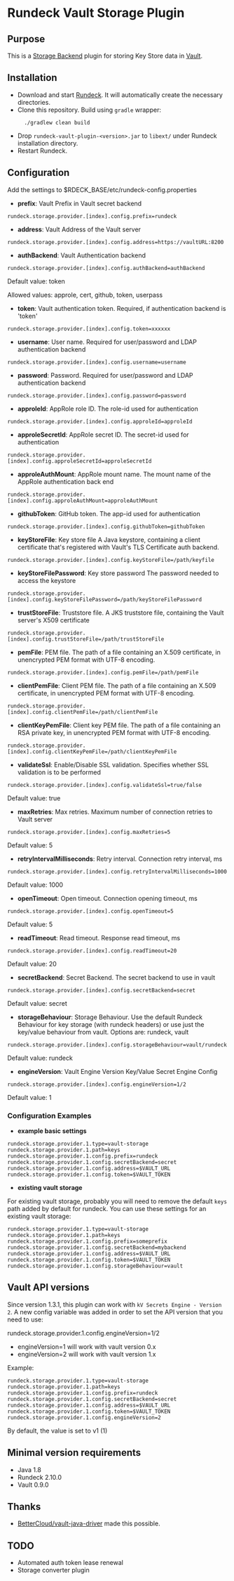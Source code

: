 # Rundeck Vault Storage Plugin

## Purpose
This is a [Storage Backend](http://rundeck.org/docs/plugins-user-guide/storage-plugins.html) plugin for storing Key Store data in [Vault](https://www.vaultproject.io/).

## Installation
  * Download and start [Rundeck](http://rundeck.org/downloads.html). It will automatically create the necessary directories.
  * Clone this repository. Build using `gradle` wrapper:
    ```
      ./gradlew clean build
    ```
  * Drop `rundeck-vault-plugin-<version>.jar` to `libext/` under Rundeck installation directory.
  * Restart Rundeck.

## Configuration

Add the settings to $RDECK_BASE/etc/rundeck-config.properties

* **prefix**: Vault Prefix in Vault secret backend

```rundeck.storage.provider.[index].config.prefix=rundeck```

* **address**: Vault Address of the Vault server

```rundeck.storage.provider.[index].config.address=https://vaultURL:8200```

* **authBackend**: Vault Authentication backend

```
rundeck.storage.provider.[index].config.authBackend=authBackend
```

Default value: token

Allowed values: approle, cert, github, token, userpass

* **token**: Vault authentication token. Required, if authentication backend is 'token'

```rundeck.storage.provider.[index].config.token=xxxxxx```


* **username**: User name. Required for user/password and LDAP authentication backend

```
rundeck.storage.provider.[index].config.username=username
```

* **password**: Password. Required for user/password and LDAP authentication backend
```
rundeck.storage.provider.[index].config.password=password
```

* **approleId**:  AppRole role ID. The role-id used for authentication
```
rundeck.storage.provider.[index].config.approleId=approleId
```

* **approleSecretId**:  AppRole secret ID. The secret-id used for authentication

```
rundeck.storage.provider.[index].config.approleSecretId=approleSecretId
```

* **approleAuthMount**:  AppRole mount name. The mount name of the AppRole authentication back end
```
rundeck.storage.provider.[index].config.approleAuthMount=approleAuthMount
```

* **githubToken**: GitHub token. The app-id used for authentication
```
rundeck.storage.provider.[index].config.githubToken=githubToken
```


* **keyStoreFile**: Key store file
A Java keystore, containing a client certificate that's registered with Vault's TLS Certificate auth backend.

```
rundeck.storage.provider.[index].config.keyStoreFile=/path/keyfile
```

* **keyStoreFilePassword**: Key store password
The password needed to access the keystore

```
rundeck.storage.provider.[index].config.keyStoreFilePassword=/path/keyStoreFilePassword
```

* **trustStoreFile**: Truststore file. A JKS truststore file, containing the Vault server's X509 certificate
```
rundeck.storage.provider.[index].config.trustStoreFile=/path/trustStoreFile
```

* **pemFile**: PEM file. The path of a file containing an X.509 certificate, in unencrypted PEM format with UTF-8 encoding.

```
rundeck.storage.provider.[index].config.pemFile=/path/pemFile
```

* **clientPemFile**: Client PEM file. The path of a file containing an X.509 certificate, in unencrypted PEM format with UTF-8 encoding.

```
rundeck.storage.provider.[index].config.clientPemFile=/path/clientPemFile
```

* **clientKeyPemFile**: Client key PEM file. The path of a file containing an RSA private key, in unencrypted PEM format with UTF-8 encoding.

```
rundeck.storage.provider.[index].config.clientKeyPemFile=/path/clientKeyPemFile
```

* **validateSsl**:  Enable/Disable SSL validation. Specifies whether SSL validation is to be performed
```
rundeck.storage.provider.[index].config.validateSsl=true/false
```
Default value: true

* **maxRetries**:  Max retries. Maximum number of connection retries to Vault server
```
rundeck.storage.provider.[index].config.maxRetries=5
```

Default value: 5

* **retryIntervalMilliseconds**:  Retry interval. Connection retry interval, ms
```
rundeck.storage.provider.[index].config.retryIntervalMilliseconds=1000
```

Default value: 1000

* **openTimeout**:  Open timeout. Connection opening timeout, ms
```
rundeck.storage.provider.[index].config.openTimeout=5
```

Default value: 5

* **readTimeout**:  Read timeout. Response read timeout, ms

```
rundeck.storage.provider.[index].config.readTimeout=20
```

Default value: 20

* **secretBackend**:  Secret Backend. The secret backend to use in vault

```
rundeck.storage.provider.[index].config.secretBackend=secret
```

Default value: secret

* **storageBehaviour**:  Storage Behaviour. Use the default Rundeck Behaviour for key storage (with rundeck headers) or use just the key/value behaviour from vault. Options are: rundeck, vault
```
rundeck.storage.provider.[index].config.storageBehaviour=vault/rundeck
```
Default value: rundeck

* **engineVersion**: Vault Engine Version Key/Value Secret Engine Config

```
rundeck.storage.provider.[index].config.engineVersion=1/2
```

Default value: 1

### Configuration Examples


* **example basic settings**
```
rundeck.storage.provider.1.type=vault-storage
rundeck.storage.provider.1.path=keys
rundeck.storage.provider.1.config.prefix=rundeck
rundeck.storage.provider.1.config.secretBackend=secret
rundeck.storage.provider.1.config.address=$VAULT_URL
rundeck.storage.provider.1.config.token=$VAULT_TOKEN
```

* **existing vault storage**

For existing vault storage, probably you will need to remove the default `keys` path added by default for rundeck.
You can use these settings for an existing vault storage:

```
rundeck.storage.provider.1.type=vault-storage
rundeck.storage.provider.1.path=keys
rundeck.storage.provider.1.config.prefix=someprefix
rundeck.storage.provider.1.config.secretBackend=mybackend
rundeck.storage.provider.1.config.address=$VAULT_URL
rundeck.storage.provider.1.config.token=$VAULT_TOKEN
rundeck.storage.provider.1.config.storageBehaviour=vault
```

## Vault API versions

Since version 1.3.1, this plugin can work with `kV Secrets Engine - Version 2`. 
A new config variable was added in order to set the API version that you need to use:

rundeck.storage.provider.1.config.engineVersion=1/2

* engineVersion=1 will work with vault version 0.x
* engineVersion=2 will work with vault version 1.x

Example:

```
rundeck.storage.provider.1.type=vault-storage
rundeck.storage.provider.1.path=keys
rundeck.storage.provider.1.config.prefix=rundeck
rundeck.storage.provider.1.config.secretBackend=secret
rundeck.storage.provider.1.config.address=$VAULT_URL
rundeck.storage.provider.1.config.token=$VAULT_TOKEN
rundeck.storage.provider.1.config.engineVersion=2
```

By default, the value is set to v1 (1)


## Minimal version requirements
  * Java 1.8
  * Rundeck 2.10.0
  * Vault 0.9.0

## Thanks
  * [BetterCloud/vault-java-driver](https://github.com/BetterCloud/vault-java-driver) made this possible.

## TODO
  * Automated auth token lease renewal
  * Storage converter plugin




